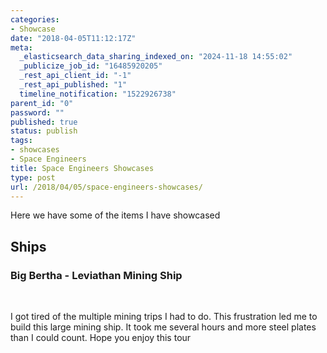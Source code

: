 ```yaml
---
categories:
- Showcase
date: "2018-04-05T11:12:17Z"
meta:
  _elasticsearch_data_sharing_indexed_on: "2024-11-18 14:55:02"
  _publicize_job_id: "16485920205"
  _rest_api_client_id: "-1"
  _rest_api_published: "1"
  timeline_notification: "1522926738"
parent_id: "0"
password: ""
published: true
status: publish
tags:
- showcases
- Space Engineers
title: Space Engineers Showcases
type: post
url: /2018/04/05/space-engineers-showcases/
---
```


Here we have some of the items I have showcased

## Ships

### Big Bertha - Leviathan Mining Ship

 

I got tired of the multiple mining trips I had to do. This frustration led me to
build this large mining ship. It took me several hours and more steel plates
than I could count. Hope you enjoy this tour
